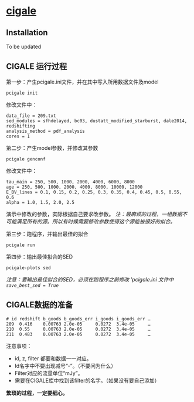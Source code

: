 # [cigale](https://cigale.lam.fr)

## Installation
To be updated

## CIGALE 运行过程
第一步：产生pcigale.ini文件，并在其中写入所用数据文件及model
```shell
pcigale init
```
修改文件中：
```text
data_file = 209.txt
sed_modules = sfhdelayed, bc03, dustatt_modified_starburst, dale2014, redshifting
analysis_method = pdf_analysis
cores = 1
```

第二步：产生model参数，并修改其参数
	
```shell
pcigale genconf
```

修改文件中：
```text
tau_main = 250, 500, 1000, 2000, 4000, 6000, 8000
age = 250, 500, 1000, 2000, 4000, 8000, 10000, 12000
E_BV_lines = 0.1, 0.15, 0.2, 0.25, 0.3, 0.35, 0.4, 0.45, 0.5, 0.55, 0.6
alpha = 1.0, 1.5, 2.0, 2.5
```

演示中修改的参数，实际根据自己要求改参数。
*注：最麻烦的过程，一组数据不可能满足所有的源。所以有时候需要修改参数使得这个源能被很好的拟合。*

第三步：跑程序，并输出最佳的拟合
	
```shell
pcigale run
```

第四步：输出最佳拟合的SED

```shell
pcigale-plots sed
```

*注意：要输出最佳拟合的SED，必须在跑程序之前修改 'pcigale.ini 文件中 `save_best_sed = True`*

## CIGALE数据的准备

```text
# id redshift b_goods b_goods_err i_goods i_goods_err …
209  0.416    0.00763 2.0e-05     0.0272  3.4e-05     … 
210  0.55     0.00763 2.0e-05     0.0272  3.4e-05     … 
211  0.483    0.00763 2.0e-05     0.0272  3.4e-05     … 
```

注意事项：
- id, z, filter 都要和数据一一对应。
- Id名字中不要出现减号“-”。（不要问为什么）
- Filter对应的流量单位“mJy”。
- 需要在CIGALE库中找到该filter的名字。（如果没有要自己添加）

**繁琐的过程，一定要细心。**

